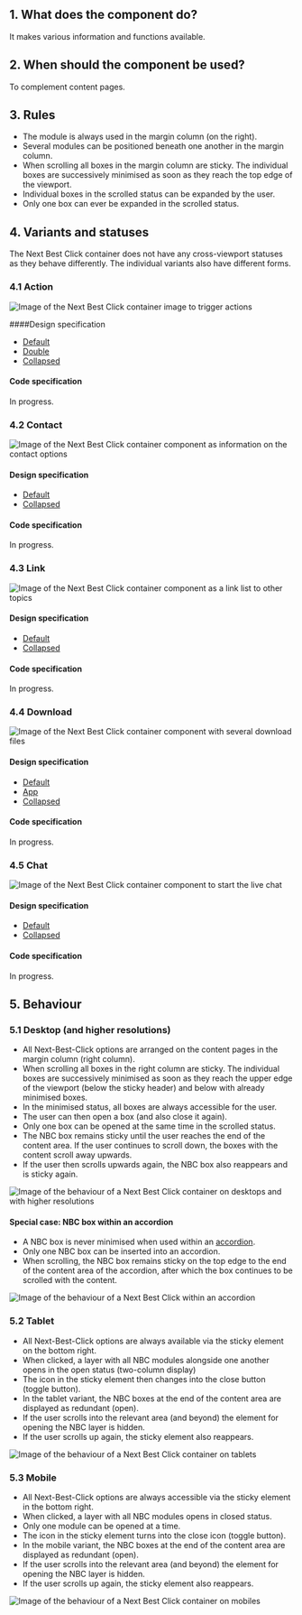 ## 1. What does the component do?
It makes various information and functions available.

## 2. When should the component be used?
To complement content pages.

## 3. Rules
* The module is always used in the margin column (on the right).
* Several modules can be positioned beneath one another in the margin column.
* When scrolling all boxes in the margin column are sticky. The individual boxes are successively minimised as soon as they reach the top edge of the viewport.
* Individual boxes in the scrolled status can be expanded by the user.
* Only one box can ever be expanded in the scrolled status.

## 4. Variants and statuses
The Next Best Click container does not have any cross-viewport statuses as they behave differently. The individual variants also have different forms.

### 4.1 Action
![Image of the Next Best Click container image to trigger actions](https://raw.githubusercontent.com/sbb-design-systems/design-system-website-documentation/master/documentation/components/nbc/images/nbc_action.png 'class: image')

####Design specification
* [Default](https://sbb.invisionapp.com/d/main#/console/15744722/345616913/inspect)
* [Double](https://sbb.invisionapp.com/d/main#/console/15744722/345616914/inspect)
* [Collapsed](https://sbb.invisionapp.com/d/main#/console/15744722/345616915/inspect)

#### Code specification
In progress.

### 4.2 Contact
![Image of the Next Best Click container component as information on the contact options](https://raw.githubusercontent.com/sbb-design-systems/design-system-website-documentation/master/documentation/components/nbc/images/nbc_contact.png 'class: image')

#### Design specification
* [Default](https://sbb.invisionapp.com/d/main#/console/15744722/345616916/inspect)
* [Collapsed](https://sbb.invisionapp.com/d/main#/console/15744722/345616917/inspect)

#### Code specification
In progress.

### 4.3 Link
![Image of the Next Best Click container component as a link list to other topics](https://raw.githubusercontent.com/sbb-design-systems/design-system-website-documentation/master/documentation/components/nbc/images/nbc_link.png 'class: image')

#### Design specification
* [Default](https://sbb.invisionapp.com/d/main#/console/15744722/345616918/inspect)
* [Collapsed](https://sbb.invisionapp.com/d/main#/console/15744722/345616919/inspect)

#### Code specification
In progress.

### 4.4 Download
![Image of the Next Best Click container component with several download files](https://raw.githubusercontent.com/sbb-design-systems/design-system-website-documentation/master/documentation/components/nbc/images/nbc_download.png 'class: image')

#### Design specification
* [Default](https://sbb.invisionapp.com/d/main#/console/15744722/345616920/inspect)
* [App](https://sbb.invisionapp.com/d/main#/console/15744722/345616921/inspect)
* [Collapsed](https://sbb.invisionapp.com/d/main#/console/15744722/345616922/inspect)

#### Code specification
In progress.

### 4.5 Chat
![Image of the Next Best Click container component to start the live chat](https://raw.githubusercontent.com/sbb-design-systems/design-system-website-documentation/master/documentation/components/nbc/images/nbc_chat.png 'class: image')

#### Design specification
* [Default](https://sbb.invisionapp.com/d/main#/console/15744722/345616923/inspect)
* [Collapsed](https://sbb.invisionapp.com/d/main#/console/15744722/345616924/inspect)

#### Code specification
In progress.

## 5. Behaviour
### 5.1 Desktop (and higher resolutions)
* All Next-Best-Click options are arranged on the content pages in the margin column (right column).
* When scrolling all boxes in the right column are sticky. The individual boxes are successively minimised as soon as they reach the upper edge of the viewport (below the sticky header) and below with already minimised boxes.
* In the minimised status, all boxes are always accessible for the user.
* The user can then open a box (and also close it again).
* Only one box can be opened at the same time in the scrolled status.
* The NBC box remains sticky until the user reaches the end of the content area. If the user continues to scroll down, the boxes with the content scroll away upwards.
* If the user then scrolls upwards again, the NBC box also reappears and is sticky again.

![Image of the behaviour of a Next Best Click container on desktops and with higher resolutions](https://raw.githubusercontent.com/sbb-design-systems/design-system-website-documentation/master/documentation/components/nbc/images/nbc_behaviour_desktop_default.png 'class: image')

#### Special case: NBC box within an accordion
* A NBC box is never minimised when used within an [accordion](https://digital.sbb.ch/en/websites/components/accordion).
* Only one NBC box can be inserted into an accordion.
* When scrolling, the NBC box remains sticky on the top edge to the end of the content area of the accordion, after which the box continues to be scrolled with the content.

![Image of the behaviour of a Next Best Click within an accordion](https://raw.githubusercontent.com/sbb-design-systems/design-system-website-documentation/master/documentation/components/nbc/images/nbc_behaviour_desktop_accordion.png 'class: image')

### 5.2 Tablet
* All Next-Best-Click options are always available via the sticky element on the bottom right.
* When clicked, a layer with all NBC modules alongside one another opens in the open status (two-column display)
* The icon in the sticky element then changes into the close button (toggle button).
* In the tablet variant, the NBC boxes at the end of the content area are displayed as redundant (open).
* If the user scrolls into the relevant area (and beyond) the element for opening the NBC layer is hidden.
* If the user scrolls up again, the sticky element also reappears.

![Image of the behaviour of a Next Best Click container on tablets](https://raw.githubusercontent.com/sbb-design-systems/design-system-website-documentation/master/documentation/components/nbc/images/nbc_behaviour_tablet.png 'class: image')

### 5.3 Mobile
* All Next-Best-Click options are always accessible via the sticky element in the bottom right.
* When clicked, a layer with all NBC modules opens in closed status.
* Only one module can be opened at a time.
* The icon in the sticky element turns into the close icon (toggle button).
* In the mobile variant, the NBC boxes at the end of the content area are displayed as redundant (open).
* If the user scrolls into the relevant area (and beyond) the element for opening the NBC layer is hidden.
* If the user scrolls up again, the sticky element also reappears.

![Image of the behaviour of a Next Best Click container on mobiles](https://raw.githubusercontent.com/sbb-design-systems/design-system-website-documentation/master/documentation/components/nbc/images/nbc_behaviour_mobile.png 'class: image')